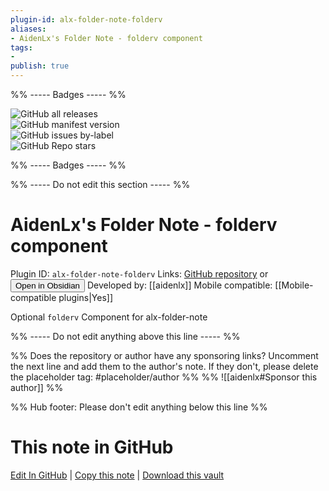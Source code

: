 ```yaml
---
plugin-id: alx-folder-note-folderv
aliases:
- AidenLx's Folder Note - folderv component
tags: 
- 
publish: true
---
```


%% ----- Badges ----- %%

![GitHub all releases](https://img.shields.io/github/downloads/aidenlx/alx-folder-note-folderv/total?color=573E7A&logo=github&style=for-the-badge)   
![GitHub manifest version](https://img.shields.io/github/manifest-json/v/aidenlx/alx-folder-note-folderv?color=573E7A&logo=github&style=for-the-badge)   
![GitHub issues by-label](https://img.shields.io/github/issues/aidenlx/alx-folder-note-folderv/help%20wanted?color=573E7A&logo=github&style=for-the-badge)   
![GitHub Repo stars](https://img.shields.io/github/stars/aidenlx/alx-folder-note-folderv?color=573E7A&logo=github&style=for-the-badge)

%% ----- Badges ----- %%

%% ----- Do not edit this section ----- %%

# AidenLx's Folder Note - folderv component

Plugin ID: `alx-folder-note-folderv`
Links: [GitHub repository](https://github.com/aidenlx/alx-folder-note-folderv) or [<button id=HH>Open in Obsidian</button>](obsidian://show-plugin?id=alx-folder-note-folderv)
Developed by: [[aidenlx]]
Mobile compatible: [[Mobile-compatible plugins|Yes]]

Optional `folderv` Component for alx-folder-note

%% ----- Do not edit anything above this line ----- %% 

%% Does the repository or author have any sponsoring links? Uncomment the next line and add them to the author's note. If they don't, please delete the placeholder tag: #placeholder/author %%
%% ![[aidenlx#Sponsor this author]] %%

%% Hub footer: Please don't edit anything below this line %%

# This note in GitHub

<span class="git-footer">[Edit In GitHub](https://github.dev/obsidian-community/obsidian-hub/blob/main/02%20-%20Community%20Expansions/02.05%20All%20Community%20Expansions/Plugins/alx-folder-note-folderv.md "git-hub-edit-note") | [Copy this note](https://raw.githubusercontent.com/obsidian-community/obsidian-hub/main/02%20-%20Community%20Expansions/02.05%20All%20Community%20Expansions/Plugins/alx-folder-note-folderv.md "git-hub-copy-note") | [Download this vault](https://github.com/obsidian-community/obsidian-hub/archive/refs/heads/main.zip "git-hub-download-vault") </span>
